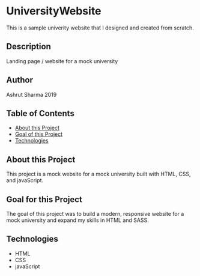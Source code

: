 # UniversityWebsite
This is a sample univerity website that I designed and created from scratch.


## Description


Landing page / website for a mock university


## Author

Ashrut Sharma 2019


## Table of Contents
* [About this Project](#about-this-project)
* [Goal of this Project](#goal-of-this-project)
* [Technologies](#technologies)

## About this Project
This project is a mock website for a mock university built with HTML, CSS, and javaScript.

## Goal for this Project
The goal of this project was to build a modern, responsive website for a mock university and expand my skills in HTML and SASS.

## Technologies
* HTML
* CSS
* javaScript
